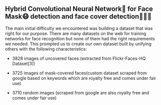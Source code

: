 ## Hybrid Convolutional Neural Network🧬 for Face Mask😷 detection and face cover detection🕵🏻‍♂️

The main initial difficulty we encountered was building a dataset that was right for our purpose. There are many datasets on the web for training networks for face recognition but none of them had the right requirements we needed. This prompted us to create our own dataset built by unifying others with the following characteristics:

- 3828 images of uncovered faces (extracted from Flickr-Faces-HQ Dataset[3])

- 3725 images of mask-covered faces(custom dataset scraped from google based on keywords which are royalty free and comes under fair use)

- 3710 random images (scraped from google are also royalty free and comes under fair use)

